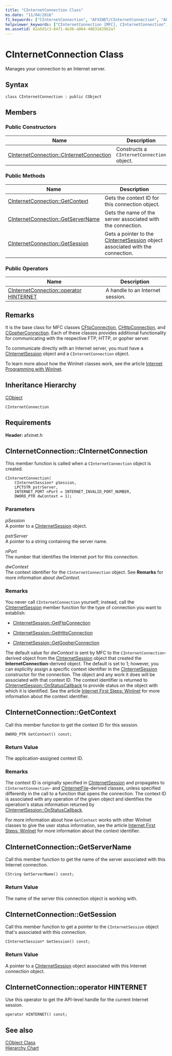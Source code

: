 ```yaml
---
title: "CInternetConnection Class"
ms.date: "11/04/2016"
f1_keywords: ["CInternetConnection", "AFXINET/CInternetConnection", "AFXINET/CInternetConnection::CInternetConnection", "AFXINET/CInternetConnection::GetContext", "AFXINET/CInternetConnection::GetServerName", "AFXINET/CInternetConnection::GetSession"]
helpviewer_keywords: ["CInternetConnection [MFC], CInternetConnection", "CInternetConnection [MFC], GetContext", "CInternetConnection [MFC], GetServerName", "CInternetConnection [MFC], GetSession"]
ms.assetid: 62a5d1c3-8471-4e36-a064-48831829b2a7
---
```

# CInternetConnection Class

Manages your connection to an Internet server.

## Syntax

```
class CInternetConnection : public CObject
```

## Members

### Public Constructors

|Name|Description|
|----------|-----------------|
|[CInternetConnection::CInternetConnection](#cinternetconnection)|Constructs a `CInternetConnection` object.|

### Public Methods

|Name|Description|
|----------|-----------------|
|[CInternetConnection::GetContext](#getcontext)|Gets the context ID for this connection object.|
|[CInternetConnection::GetServerName](#getservername)|Gets the name of the server associated with the connection.|
|[CInternetConnection::GetSession](#getsession)|Gets a pointer to the [CInternetSession](../../mfc/reference/cinternetsession-class.md) object associated with the connection.|

### Public Operators

|Name|Description|
|----------|-----------------|
|[CInternetConnection::operator HINTERNET](#operator_hinternet)|A handle to an Internet session.|

## Remarks

It is the base class for MFC classes [CFtpConnection](../../mfc/reference/cftpconnection-class.md), [CHttpConnection](../../mfc/reference/chttpconnection-class.md), and [CGopherConnection](../../mfc/reference/cgopherconnection-class.md). Each of these classes provides additional functionality for communicating with the respective FTP, HTTP, or gopher server.

To communicate directly with an Internet server, you must have a [CInternetSession](../../mfc/reference/cinternetsession-class.md) object and a `CInternetConnection` object.

To learn more about how the WinInet classes work, see the article [Internet Programming with WinInet](../../mfc/win32-internet-extensions-wininet.md).

## Inheritance Hierarchy

[CObject](../../mfc/reference/cobject-class.md)

`CInternetConnection`

## Requirements

**Header:** afxinet.h

## <a name="cinternetconnection"></a> CInternetConnection::CInternetConnection

This member function is called when a `CInternetConnection` object is created.

```
CInternetConnection(
    CInternetSession* pSession,
    LPCTSTR pstrServer,
    INTERNET_PORT nPort = INTERNET_INVALID_PORT_NUMBER,
    DWORD_PTR dwContext = 1);
```

### Parameters

*pSession*<br/>
A pointer to a [CInternetSession](../../mfc/reference/cinternetsession-class.md) object.

*pstrServer*<br/>
A pointer to a string containing the server name.

*nPort*<br/>
The number that identifies the Internet port for this connection.

*dwContext*<br/>
The context identifier for the `CInternetConnection` object. See **Remarks** for more information about *dwContext*.

### Remarks

You never call `CInternetConnection` yourself; instead, call the [CInternetSession](../../mfc/reference/cinternetsession-class.md) member function for the type of connection you want to establish:

- [CInternetSession::GetFtpConnection](../../mfc/reference/cinternetsession-class.md#getftpconnection)

- [CInternetSession::GetHttpConnection](../../mfc/reference/cinternetsession-class.md#gethttpconnection)

- [CInternetSession::GetGopherConnection](../../mfc/reference/cinternetsession-class.md#getgopherconnection)

The default value for *dwContext* is sent by MFC to the `CInternetConnection`-derived object from the [CInternetSession](../../mfc/reference/cinternetsession-class.md) object that created the **InternetConnection**-derived object. The default is set to 1; however, you can explicitly assign a specific context identifier in the [CInternetSession](../../mfc/reference/cinternetsession-class.md#cinternetsession) constructor for the connection. The object and any work it does will be associated with that context ID. The context identifier is returned to [CInternetSession::OnStatusCallback](../../mfc/reference/cinternetsession-class.md#onstatuscallback) to provide status on the object with which it is identified. See the article [Internet First Steps: WinInet](../../mfc/wininet-basics.md) for more information about the context identifier.

## <a name="getcontext"></a> CInternetConnection::GetContext

Call this member function to get the context ID for this session.

```
DWORD_PTR GetContext() const;
```

### Return Value

The application-assigned context ID.

### Remarks

The context ID is originally specified in [CInternetSession](../../mfc/reference/cinternetsession-class.md) and propagates to `CInternetConnection`- and [CInternetFile](../../mfc/reference/cinternetfile-class.md)-derived classes, unless specified differently in the call to a function that opens the connection. The context ID is associated with any operation of the given object and identifies the operation's status information returned by [CInternetSession::OnStatusCallback](../../mfc/reference/cinternetsession-class.md#onstatuscallback).

For more information about how `GetContext` works with other WinInet classes to give the user status information, see the article [Internet First Steps: WinInet](../../mfc/wininet-basics.md) for more information about the context identifier.

## <a name="getservername"></a> CInternetConnection::GetServerName

Call this member function to get the name of the server associated with this Internet connection.

```
CString GetServerName() const;
```

### Return Value

The name of the server this connection object is working with.

## <a name="getsession"></a> CInternetConnection::GetSession

Call this member function to get a pointer to the `CInternetSession` object that's associated with this connection.

```
CInternetSession* GetSession() const;
```

### Return Value

A pointer to a [CInternetSession](../../mfc/reference/cinternetsession-class.md) object associated with this Internet connection object.

## <a name="operator_hinternet"></a> CInternetConnection::operator HINTERNET

Use this operator to get the API-level handle for the current Internet session.

```
operator HINTERNET() const;
```

## See also

[CObject Class](../../mfc/reference/cobject-class.md)<br/>
[Hierarchy Chart](../../mfc/hierarchy-chart.md)
